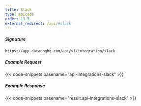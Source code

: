 ```yaml
---
title: Slack
type: apicode
order: 13.3
external_redirect: /api/#slack
---
```


##### Signature
`https://app.datadoghq.com/api/v1/integration/slack`


##### Example Request
{{< code-snippets basename="api-integrations-slack" >}}
##### Example Response
{{< code-snippets basename="result.api-integrations-slack" >}}